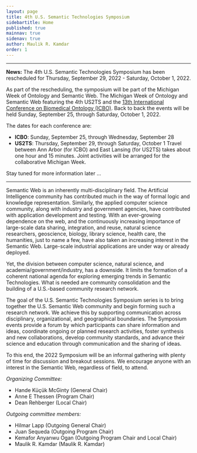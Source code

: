 ```yaml
---
layout: page
title: 4th U.S. Semantic Technologies Symposium
sidebartitle: Home
published: true
mainnav: true
sidenav: true
author: Maulik R. Kamdar
order: 1
---
```


----------------------------------------------------------------

**News:** The 4th U.S. Semantic Technologies Symposium has been rescheduled for Thursday, September 29, 2022 - Saturday, October 1, 2022.

As part of the rescheduling, the symposium will be part of the Michigan Week of Ontology and Semantic Web.  The Michigan Week of Ontology and Semantic Web featuring the 4th US2TS and the [13th International Conference on Biomedical Ontology (ICBO)](https://icbo-conference.github.io/icbo2022/).  Back to back the events will be held Sunday, September 25, through Saturday, October 1, 2022.

The dates for each conference are:

- **ICBO**: Sunday, September 25, through Wednesday, September 28
- **US2TS**: Thursday, September 29, through Saturday, October 1 Travel between Ann Arbor (for ICBO) and East Lansing (for US2TS) takes about one hour and 15 minutes. Joint activities will be arranged for the collaborative Michigan Week.

Stay tuned for more information later …

----------------------------------------------------------------

Semantic Web is an inherently multi-disciplinary field. The Artificial Intelligence community has contributed much in the way of formal logic and knowledge representation. Similarly, the applied computer science community, along with industry and government agencies, have contributed with application development and testing. With an ever-growing dependence on the web, and the continuously increasing importance of large-scale data sharing, integration, and reuse, natural science researchers, geoscience, biology, library science, health care, the humanities, just to name a few, have also taken an increasing interest in the Semantic Web. Large-scale industrial applications are under way or already deployed.

Yet, the division between computer science, natural science, and academia/government/industry, has a downside. It limits the formation of a coherent national agenda for exploring emerging trends in Semantic Technologies. What is needed are community consolidation and the building of a U.S.-based community research network.

The goal of the U.S. Semantic Technologies Symposium series is to bring together the U.S. Semantic Web community and begin forming such a research network. We achieve this by supporting communication across disciplinary, organizational, and geographical boundaries. The Symposium events provide a forum by which participants can share information and ideas, coordinate ongoing or planned research activities, foster synthesis and new collaborations, develop community standards, and advance their science and education through communication and the sharing of ideas.

To this end, the 2022 Symposium will be an informal gathering with plenty of time for discussion and breakout sessions. We encourage anyone with an interest in the Semantic Web, regardless of field, to attend.

_Organizing Committee:_
- Hande Küçük McGinty (General Chair)
- Anne E Thessen (Program Chair)
- Dean Rehberger (Local Chair)

_Outgoing committee members:_
- Hilmar Lapp (Outgoing General Chair)
- Juan Sequeda (Outgoing Program Chair)
- Kemafor Anyanwu Ogan (Outgoing Program Chair and Local Chair)
- Maulik R. Kamdar (Maulik R. Kamdar)
